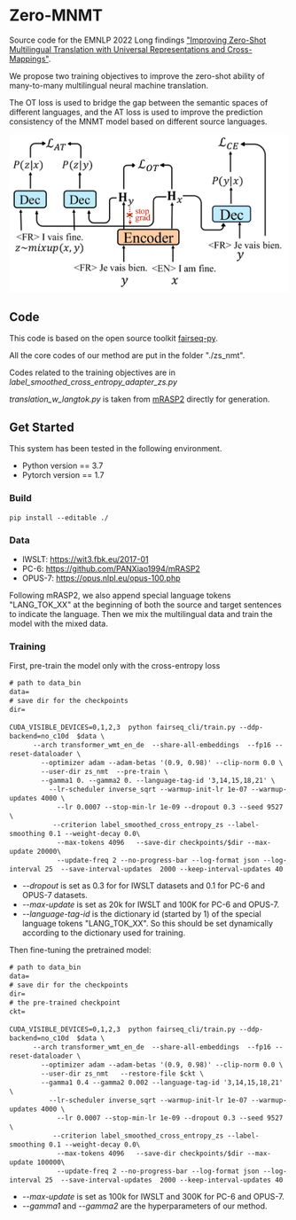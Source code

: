 # Zero-MNMT 
Source code for the EMNLP 2022 Long findings ["Improving Zero-Shot Multilingual Translation with Universal Representations and Cross-Mappings"](https://arxiv.org/abs/2210.15851).

We propose two training objectives to improve the zero-shot ability of many-to-many multilingual neural machine translation. 

The OT loss is used to bridge the gap between the semantic spaces of different languages, and the AT loss is used to improve the prediction consistency of the MNMT model based on different source languages.  

![](./images/method.png)

## Code  

This code is based on the open source toolkit [fairseq-py](https://github.com/facebookresearch/fairseq).

All the core codes of our method are put in the folder "./zs_nmt".

Codes related to the training objectives are in _label_smoothed_cross_entropy_adapter_zs.py_

_translation_w_langtok.py_ is taken from [mRASP2](https://github.com/PANXiao1994/mRASP2) directly for generation.

## Get Started 

This system has been tested in the following environment.
+ Python version \== 3.7
+ Pytorch version \== 1.7

### Build 
```
pip install --editable ./
```

### Data 
+ IWSLT: https://wit3.fbk.eu/2017-01
+ PC-6: https://github.com/PANXiao1994/mRASP2
+ OPUS-7: https://opus.nlpl.eu/opus-100.php

Following mRASP2, we also append special language tokens "LANG_TOK_XX" at the beginning of both the source and target sentences to indicate the language. Then we mix the multilingual data and train the model with the mixed data. 

### Training
First, pre-train the model only with the cross-entropy loss
```
# path to data_bin
data=
# save dir for the checkpoints
dir=

CUDA_VISIBLE_DEVICES=0,1,2,3  python fairseq_cli/train.py --ddp-backend=no_c10d  $data \
	  --arch transformer_wmt_en_de  --share-all-embeddings  --fp16 --reset-dataloader \
	    --optimizer adam --adam-betas '(0.9, 0.98)' --clip-norm 0.0 \
        --user-dir zs_nmt  --pre-train \
        --gamma1 0. --gamma2 0. --language-tag-id '3,14,15,18,21' \
	      --lr-scheduler inverse_sqrt --warmup-init-lr 1e-07 --warmup-updates 4000 \
	        --lr 0.0007 --stop-min-lr 1e-09 --dropout 0.3 --seed 9527 \
           --criterion label_smoothed_cross_entropy_zs --label-smoothing 0.1 --weight-decay 0.0\
		    --max-tokens 4096   --save-dir checkpoints/$dir --max-update 20000\
		    --update-freq 2 --no-progress-bar --log-format json --log-interval 25  --save-interval-updates  2000 --keep-interval-updates 40
 ```
+ *--dropout* is set as 0.3 for for IWSLT datasets and 0.1 for PC-6 and OPUS-7 datasets.
+ *--max-update* is set as 20k for IWSLT and 100K for PC-6 and OPUS-7.
+ *--language-tag-id* is the dictionary id (started by 1) of the special language tokens "LANG_TOK_XX". So this should be set dynamically according to the dictionary used for training.

Then fine-tuning the pretrained model:
```
# path to data_bin
data=
# save dir for the checkpoints
dir=
# the pre-trained checkpoint
ckt=

CUDA_VISIBLE_DEVICES=0,1,2,3  python fairseq_cli/train.py --ddp-backend=no_c10d  $data \
	  --arch transformer_wmt_en_de  --share-all-embeddings  --fp16 --reset-dataloader \
	    --optimizer adam --adam-betas '(0.9, 0.98)' --clip-norm 0.0 \
        --user-dir zs_nmt   --restore-file $ckt \
        --gamma1 0.4 --gamma2 0.002 --language-tag-id '3,14,15,18,21' \
	      --lr-scheduler inverse_sqrt --warmup-init-lr 1e-07 --warmup-updates 4000 \
	        --lr 0.0007 --stop-min-lr 1e-09 --dropout 0.3 --seed 9527 \
           --criterion label_smoothed_cross_entropy_zs --label-smoothing 0.1 --weight-decay 0.0\
		    --max-tokens 4096   --save-dir checkpoints/$dir --max-update 100000\
		    --update-freq 2 --no-progress-bar --log-format json --log-interval 25  --save-interval-updates  2000 --keep-interval-updates 40
 ```
+ *--max-update* is set as 100k for IWSLT and 300K for PC-6 and OPUS-7.
+ *--gamma1* and *--gamma2* are the hyperparameters of our method. 
